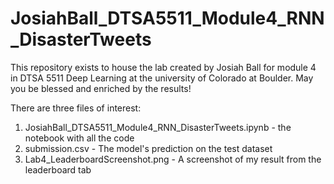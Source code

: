 # JosiahBall_DTSA5511_Module4_RNN_DisasterTweets

<p>This repository exists to house the lab created by Josiah Ball for module 4 in DTSA 5511 Deep Learning at the university of Colorado at Boulder. May you be blessed and enriched by the results!</p>

<p>There are three files of interest:</p>

<ol>
  <li>JosiahBall_DTSA5511_Module4_RNN_DisasterTweets.ipynb - the notebook with all the code</li>
  <li>submission.csv - The model's prediction on the test dataset</li>
  <li>Lab4_LeaderboardScreenshot.png - A screenshot of my result from the leaderboard tab</li>
</ol>
